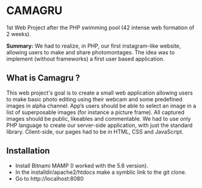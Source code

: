 # CAMAGRU

1st Web Project after the PHP swimming pool (42 intense web formation of 2 weeks).

<b>Summary:</b> We had to realize, in PHP, our first instagram-like website, allowing users to make and share photomontages. The idea was to implement (without frameworks) a first user based application.

## What is Camagru ?

This web project's goal is to create a small web application allowing users to make basic photo editing using their webcam and some predefined images in alpha channel. App’s users should be able to select an image in a list of superposable images (for instance a picture frame). All captured images should be public, likeables and commentable.
We had to use only PHP language to create our server-side application, with just the standard library. Client-side, our pages had to be in HTML, CSS and JavaScript.

## Installation

<ul>
  <li>Install Bitnami MAMP (I worked with the 5.6 version).</li>
  <li>In the installdir/apache2/htdocs make a symblic link to the git clone.</li>
  <li>Go to http://localhost:8080</li>
</ul>